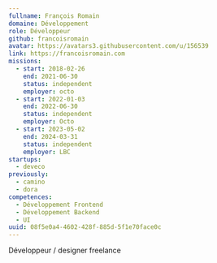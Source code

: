 ```yaml
---
fullname: François Romain
domaine: Développement
role: Développeur
github: francoisromain
avatar: https://avatars3.githubusercontent.com/u/156539
link: https://francoisromain.com
missions:
  - start: 2018-02-26
    end: 2021-06-30
    status: independent
    employer: octo
  - start: 2022-01-03
    end: 2022-06-30
    status: independent
    employer: Octo
  - start: 2023-05-02
    end: 2024-03-31
    status: independent
    employer: LBC
startups:
  - deveco
previously:
  - camino
  - dora
competences:
  - Développement Frontend
  - Développement Backend
  - UI
uuid: 08f5e0a4-4602-428f-885d-5f1e70face0c
---
```

Développeur / designer freelance